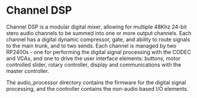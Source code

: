 # Channel DSP
Channel DSP is a modular digital mixer, allowing for multiple 48Khz 24-bit stero audio channels to be summed into one or more output channels.  Each channel has a digital dynamic compressor, gate, and ability to route signals to the main trunk, and to two sends.  Each channel is managed by two RP2400s - one for performing the digital signal processing with the CODEC and VCAs, and one to drive the user interface elements: buttons, motor controlled slider, rotary controller, display and communications with the master controller.

The audio_processor directory contains the firmware for the digital signal processing, and the controller contains the non-audio based I/O elements.
